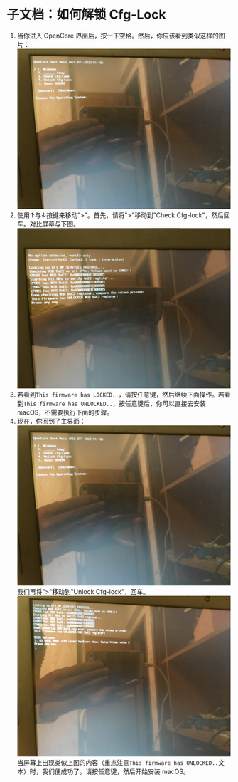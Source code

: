 # 子文档：如何解锁 Cfg-Lock
1. 当你进入 OpenCore 界面后，按一下空格。然后，你应该看到类似这样的图片：
![IMG_0801.JPG](./image/IMG_0801.JPG)
2. 使用↑与↓按键来移动">"。首先，请将">"移动到"Check Cfg-lock"，然后回车。对比屏幕与下图。
![IMG_0799.JPG](./image/IMG_0799.JPG)
3. 若看到`This firmware has LOCKED..`，请按任意键，然后继续下面操作。若看到`This firmware has UNLOCKED..`，按任意键后，你可以直接去安装 macOS，不需要执行下面的步骤。
4. 现在，你回到了主界面：
![IMG_0801.JPG](./image/IMG_0801.JPG)
我们再将">"移动到"Unlock Cfg-lock"，回车。
![IMG_0800.JPG](./image/IMG_0800.JPG)
当屏幕上出现类似上图的内容（重点注意`This firmware has UNLOCKED..`文本）时，我们便成功了。请按任意键，然后开始安装 macOS。
